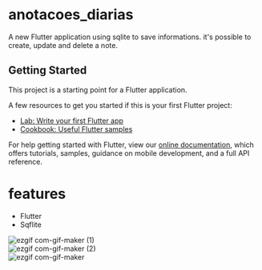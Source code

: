 # anotacoes_diarias

A new Flutter application using sqlite to save informations.
it's possible to create, update and delete a note.

## Getting Started

This project is a starting point for a Flutter application.

A few resources to get you started if this is your first Flutter project:

- [Lab: Write your first Flutter app](https://flutter.dev/docs/get-started/codelab)
- [Cookbook: Useful Flutter samples](https://flutter.dev/docs/cookbook)

For help getting started with Flutter, view our
[online documentation](https://flutter.dev/docs), which offers tutorials,
samples, guidance on mobile development, and a full API reference.


# features

- Flutter
- Sqflite




![ezgif com-gif-maker (1)](https://user-images.githubusercontent.com/58492693/110348913-eb460a00-8010-11eb-8b5c-e3e08bc014c1.gif)       
![ezgif com-gif-maker (2)](https://user-images.githubusercontent.com/58492693/110349130-247e7a00-8011-11eb-90a1-961ba7281b87.gif)        
![ezgif com-gif-maker](https://user-images.githubusercontent.com/58492693/110348617-986c5280-8010-11eb-8bc6-d12e544fe9e8.gif)

